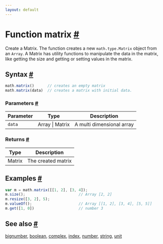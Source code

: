 ```yaml
---
layout: default
---
```


<h1 id="function-matrix">Function matrix <a href="#function-matrix" title="Permalink">#</a></h1>

Create a Matrix. The function creates a new `math.type.Matrix` object from
an `Array`. A Matrix has utility functions to manipulate the data in the
matrix, like getting the size and getting or setting values in the matrix.


<h2 id="syntax">Syntax <a href="#syntax" title="Permalink">#</a></h2>

```js
math.matrix()      // creates an empty matrix
math.matrix(data)  // creates a matrix with initial data.
```

<h3 id="parameters">Parameters <a href="#parameters" title="Permalink">#</a></h3>

Parameter | Type | Description
--------- | ---- | -----------
`data` | Array &#124; Matrix | A multi dimensional array

<h3 id="returns">Returns <a href="#returns" title="Permalink">#</a></h3>

Type | Description
---- | -----------
Matrix | The created matrix


<h2 id="examples">Examples <a href="#examples" title="Permalink">#</a></h2>

```js
var m = math.matrix([[1, 2], [3, 4]);
m.size();                        // Array [2, 2]
m.resize([3, 2], 5);
m.valueOf();                     // Array [[1, 2], [3, 4], [5, 5]]
m.get([1, 0])                    // number 3
```


<h2 id="see-also">See also <a href="#see-also" title="Permalink">#</a></h2>

[bignumber](bignumber.html),
[boolean](boolean.html),
[complex](complex.html),
[index](index.html),
[number](number.html),
[string](string.html),
[unit](unit.html)


<!-- Note: This file is automatically generated from source code comments. Changes made in this file will be overridden. -->
